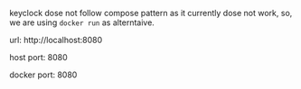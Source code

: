keyclock dose not follow compose pattern as it currently dose not work, so, we are using `docker run` as alterntaive.

url: http://localhost:8080

host port: 8080

docker port: 8080